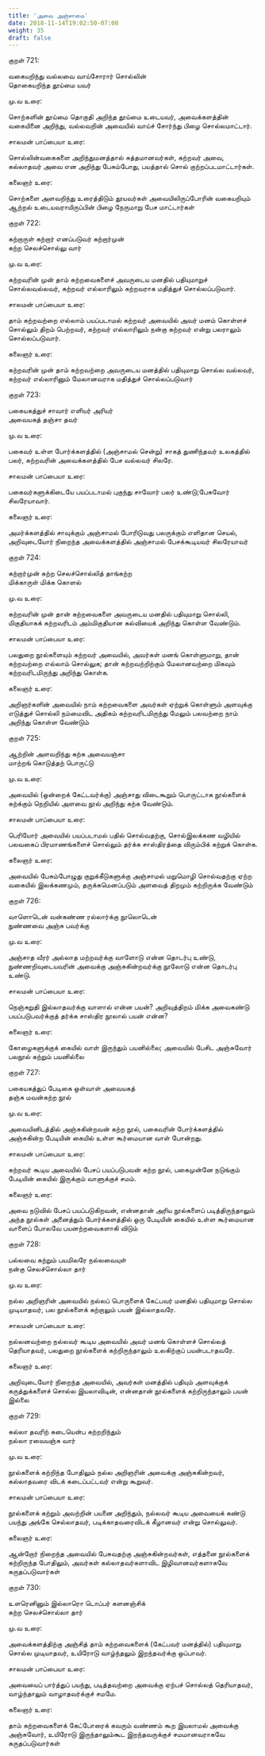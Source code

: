 ```yaml
---
title: 'அவை அஞ்சாமை'
date: 2018-11-14T19:02:50-07:00
weight: 35
draft: false
---
```



குறள்  721:

வகையறிந்து வல்லவை வாய்சோரார் சொல்லின்  
தொகையறிந்த தூய்மை யவர்

மு.வ உரை:

சொற்களின் தூய்மை தொகுதி அறிந்த தூய்மை உடையவர், அவைக்களத்தின் வகையினை அறிந்து, வல்லவறின் அவையில் வாய்ச் சோர்ந்து பிழை சொல்லமாட்டார்.

சாலமன் பாப்பையா உரை:

சொல்லின்வகைகளை அறிந்துமனத்தால் சுத்தமானவர்கள், கற்றவர் அவை, கல்லாதவர் அவை என அறிந்து பேசும்போது, பயத்தால் சொல் குற்றப்படமாட்டார்கள்.

கலைஞர் உரை:

சொற்களை அளவறிந்து உரைத்திடும் தூயவர்கள் அவையிலிருப்போரின் வகையறியும் ஆற்றல் உடையவராயிருப்பின் பிழை நேருமாறு பேச மாட்டார்கள்

குறள்  722:

கற்றாருள் கற்றார் எனப்படுவர் கற்றார்முன்  
கற்ற செலச்சொல்லு வார்

மு.வ உரை:

கற்றவரின் முன் தாம் கற்றவைகளைச் அவருடைய மனதில் பதியுமாறுச் சொல்லவல்லவர், கற்றவர் எல்லாரிலும் கற்றவராக மதித்துச் சொல்லப்படுவார்.

சாலமன் பாப்பையா உரை:

தாம் கற்றவற்றை எல்லாம் பயப்படாமல் கற்றவர் அவையில் அவர் மனம் கொள்ளச் சொல்லும் திறம் பெற்றவர், கற்றவர் எல்லாரிலும் நன்கு கற்றவர் என்று பலராலும் சொல்லப்படுவார்.

கலைஞர் உரை:

கற்றவரின் முன் தாம் கற்றவற்றை அவருடைய மனத்தில் பதியுமாறு சொல்ல வல்லவர், கற்றவர் எல்லாரினும் மேலானவராக மதித்துச் சொல்லப்படுவார்

குறள்  723:

பகையகத்துச் சாவார் எளியர் அரியர்  
அவையகத் தஞ்சா தவர்

மு.வ உரை:

பகைவர் உள்ள போர்க்களத்தில் (அஞ்சாமல் சென்று) சாகத் துணிந்தவர் உலகத்தில் பலர், கற்றவரின் அவைக்களத்தில் பேச வல்லவர் சிலரே.

சாலமன் பாப்பையா உரை:

பகைவர்களுக்கிடையே பயப்படாமல் புகுந்து சாவோர் பலர் உண்டு;பேசுவோர் சிலரேயாவார்.

கலைஞர் உரை:

அமர்க்களத்தில் சாவுக்கும் அஞ்சாமல் போரிடுவது பலருக்கும் எளிதான செயல், அறிவுடையோர் நிறைந்த அவைக்களத்தில் அஞ்சாமல் பேசக்கூடியவர் சிலரேயாவர்

குறள்  724:

கற்றார்முன் கற்ற செலச்சொல்லித் தாங்கற்ற  
மிக்காருள் மிக்க கொளல்

மு.வ உரை:

கற்றவரின் முன் தான் கற்றவைகளை அவருடைய மனதில் பதியுமாறு சொல்லி, மிகுதியாகக் கற்றவரிடம் அம்மிகுதியான கல்வியைக் அறிந்து கொள்ள வேண்டும்.

சாலமன் பாப்பையா உரை:

பலதுறை நூல்களையும் கற்றவர் அவையில், அவர்கள் மனங் கொள்ளுமாறு, தான் கற்றவற்றை எல்லாம் சொல்லுக; தான் கற்றவற்றிற்கும் மேலானவற்றை மிகவும் கற்றவரிடமிருந்து அறிந்து கொள்க.

கலைஞர் உரை:

அறிஞர்களின் அவையில் நாம் கற்றவைகளை அவர்கள் ஏற்றுக் கொள்ளும் அளவுக்கு எடுத்துச் சொல்லி நம்மைவிட அதிகம் கற்றவரிடமிருந்து மேலும் பலவற்றை நாம் அறிந்து கொள்ள வேண்டும்

குறள்  725:

ஆற்றின் அளவறிந்து கற்க அவையஞ்சா  
மாற்றங் கொடுத்தற் பொருட்டு

மு.வ உரை:

அவையில் (ஒன்றைக் கேட்டவர்க்கு) அஞ்சாது விடைகூறும் பொருட்டாக நூல்களைக் கற்க்கும் நெறியில் அளவை நூல் அறிந்து கற்க வேண்டும்.

சாலமன் பாப்பையா உரை:

பெரியோர் அவையில் பயப்படாமல் பதில் சொல்வதற்கு, சொல்இலக்கண வழியில் பலவகைப் பிரமாணங்களைச் சொல்லும் தர்க்க சாஸ்திரத்தை விரும்பிக் கற்றுக் கொள்க.

கலைஞர் உரை:

அவையில் பேசும்போழுது குறுக்கீடுகளுக்கு அஞ்சாமல் மறுமொழி சொல்வதற்கு ஏற்ற வகையில் இலக்கணமும், தருக்கமெனப்படும் அளவைத் திறமும் கற்றிருக்க வேண்டும்

குறள்  726:

வாளொடென் வன்கண்ண ரல்லார்க்கு நூலொடென்  
நுண்ணவை அஞ்சு பவர்க்கு

மு.வ உரை:

அஞ்சாத வீரர் அல்லாத மற்றவர்க்கு வாளோடு என்ன தொடர்பு உண்டு, நுண்ணறிவுடையவரின் அவைக்கு அஞ்சுகின்றவர்க்கு நூலோடு என்ன தொடர்பு உண்டு.

சாலமன் பாப்பையா உரை:

நெஞ்சுறுதி இல்லாதவர்க்கு வாளால் என்ன பயன்? அறிவுத்திறம் மிக்க அவைகண்டு பயப்படுபவர்க்குத் தர்க்க சாஸ்திர நூலால் பயன் என்ன?

கலைஞர் உரை:

கோழைகளுக்குக் கையில் வாள் இருந்தும் பயனில்லை; அவையில் பேசிட அஞ்சுவோர் பலநூல் கற்றும் பயனில்லை

குறள்  727:

பகையகத்துப் பேடிகை ஒள்வாள் அவையகத்  
தஞ்சு மவன்கற்ற நூல்

மு.வ உரை:

அவையினிடத்தில் அஞ்சுகின்றவன் கற்ற நூல், பகைவரின் போர்க்களத்தில் அஞ்சுகின்ற பேடியின் கையில் உள்ள கூர்மையான வாள் போன்றது.

சாலமன் பாப்பையா உரை:

கற்றவர் கூடிய அவையில் பேசப் பயப்படுபவன் கற்ற நூல், பகைமுன்னே நடுங்கும் பேடியின் கையில் இருக்கும் வாளுக்குச் சமம்.

கலைஞர் உரை:

அவை நடுவில் பேசப் பயப்படுகிறவன், என்னதான் அரிய நூல்களைப் படித்திருந்தாலும் அந்த நூல்கள் அனைத்தும் போர்க்களத்தில் ஒரு பேடியின் கையில் உள்ள கூர்மையான வாளைப் போலவே பயனற்றவைகளாகி விடும்

குறள்  728:

பல்லவை கற்றும் பயமிலரே நல்லவையுள்  
நன்கு செலச்சொல்லா தார்

மு.வ உரை:

நல்ல அறிஞரின் அவையில் நல்லப் பொருளைக் கேட்பவர் மனதில் பதியுமாறு சொல்ல முடியாதவர், பல நூல்களைக் கற்றாலும் பயன் இல்லாதவரே.

சாலமன் பாப்பையா உரை:

நல்லனவற்றை நல்லவர் கூடிய அவையில் அவர் மனங் கொள்ளச் சொல்லத் தெரியாதவர், பலதுறை நூல்களைக் கற்றிருந்தாலும் உலகிற்குப் பயன்படாதவரே.

கலைஞர் உரை:

அறிவுடையோர் நிறைந்த அவையில், அவர்கள் மனத்தில் பதியும் அளவுக்குக் கருத்துக்களைச் சொல்ல இயலாவிடின், என்னதான் நூல்களைக் கற்றிருந்தாலும் பயன் இல்லை

குறள்  729:

கல்லா தவரிற் கடையென்ப கற்றறிந்தும்  
நல்லா ரவையஞ்சு வார்

மு.வ உரை:

நூல்களைக் கற்றிந்த போதிலும் நல்ல அறிஞரின் அவைக்கு அஞ்சுகின்றவர், கல்லாதவரை விடக் கடைப்பட்டவர் என்று கூறுவர்.

சாலமன் பாப்பையா உரை:

நூல்களைக் கற்றும் அவற்றின் பயனை அறிந்தும், நல்லவர் கூடிய அவையைக் கண்டு பயந்து அங்கே செல்லாதவர், படிக்காதவரைவிடக் கீழானவர் என்று சொல்லுவர்.

கலைஞர் உரை:

ஆன்றோர் நிறைந்த அவையில் பேசுவதற்கு அஞ்சுகின்றவர்கள், எத்தனை நூல்களைக் கற்றிருந்த போதிலும், அவர்கள் கல்லாதவர்களாவிட இழிவானவர்களாகவே கருதப்படுவார்கள்

குறள்  730:

உளரெனினும் இல்லாரொ டொப்பர் களனஞ்சிக்  
கற்ற செலச்சொல்லா தார்

மு.வ உரை:

அவைக்களத்திற்கு அஞ்சித் தாம் கற்றவைகளைக் (கேட்பவர் மனத்தில்) பதியுமாறு சொல்ல முடியாதவர், உயிரோடு வாழ்ந்தலும் இறந்தவர்க்கு ஒப்பாவர்.

சாலமன் பாப்பையா உரை:

அவையைப் பார்த்துப் பயந்து, படித்தவற்றை அவைக்கு ஏற்பச் சொல்லத் தெரியாதவர், வாழ்ந்தாலும் வாழாதவர்க்குச் சமமே.

கலைஞர் உரை:

தாம் கற்றவைகளைக் கேட்போரைக் கவரும் வண்ணம் கூற இயலாமல் அவைக்கு அஞ்சுவோர், உயிரோடு இருந்தாலும்கூட இறந்தவருக்குச் சமமானவராகவே கருதப்படுவார்கள்